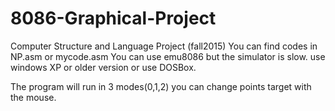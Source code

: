 # 8086-Graphical-Project
Computer Structure and Language Project (fall2015)
You can find codes in NP.asm or mycode.asm 
You can use emu8086 but the simulator is slow. use windows XP or older version or use DOSBox.

The program will run in 3 modes(0,1,2) you can change points target with the mouse.
